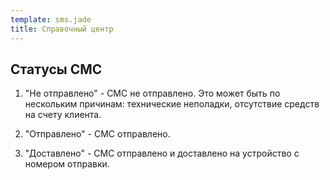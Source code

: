 ```yaml
--- 
template: sms.jade
title: Справочный центр
---
```


## Статусы СМС

1. "Не отправлено" - СМС не отправлено. Это может быть по нескольким причинам: технические неполадки, отсутствие средств на счету клиента.

2. "Отправлено" - СМС отправлено.

3. "Доставлено" - СМС отправлено и доставлено на устройство с номером отправки.